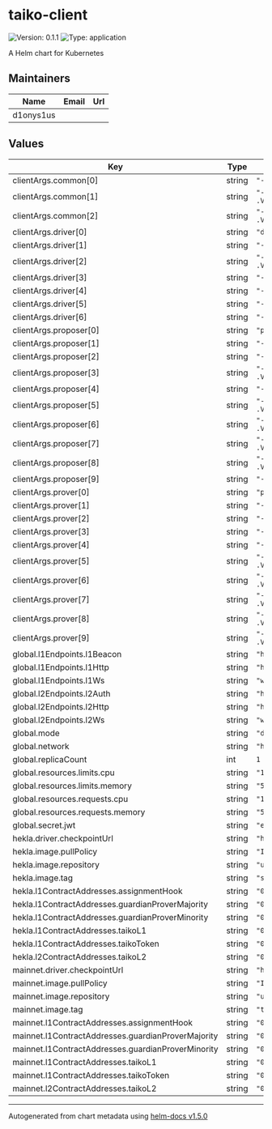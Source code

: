 # taiko-client

![Version: 0.1.1](https://img.shields.io/badge/Version-0.1.1-informational?style=flat-square) ![Type: application](https://img.shields.io/badge/Type-application-informational?style=flat-square)

A Helm chart for Kubernetes

## Maintainers

| Name | Email | Url |
| ---- | ------ | --- |
| d1onys1us |  |  |

## Values

| Key | Type | Default | Description |
|-----|------|---------|-------------|
| clientArgs.common[0] | string | `"--l1.ws={{ tpl .Values.global.l1Endpoints.l1Ws . }}"` |  |
| clientArgs.common[1] | string | `"--taikoL1={{ (index .Values .Values.global.network).l1ContractAddresses.taikoL1 }}"` |  |
| clientArgs.common[2] | string | `"--taikoL2={{ (index .Values .Values.global.network).l2ContractAddresses.taikoL2 }}"` |  |
| clientArgs.driver[0] | string | `"driver"` |  |
| clientArgs.driver[1] | string | `"--p2p.sync"` |  |
| clientArgs.driver[2] | string | `"--p2p.checkPointSyncUrl={{ (index .Values .Values.global.network).driver.checkpointUrl }}"` |  |
| clientArgs.driver[3] | string | `"--l1.beacon={{ tpl .Values.global.l1Endpoints.l1Beacon . }}"` |  |
| clientArgs.driver[4] | string | `"--l2.ws={{ tpl .Values.global.l2Endpoints.l2Ws . }}"` |  |
| clientArgs.driver[5] | string | `"--l2.auth={{ tpl .Values.global.l2Endpoints.l2Auth . }}"` |  |
| clientArgs.driver[6] | string | `"--jwtSecret=/jwtsecret/default"` |  |
| clientArgs.proposer[0] | string | `"proposer"` |  |
| clientArgs.proposer[1] | string | `"--l2.http={{ tpl .Values.global.l2Endpoints.l2Http . }}"` |  |
| clientArgs.proposer[2] | string | `"--l2.auth={{ tpl .Values.global.l2Endpoints.l2Auth . }}"` |  |
| clientArgs.proposer[3] | string | `"--taikoToken={{ (index .Values .Values.global.network).l1ContractAddresses.taikoToken }}"` |  |
| clientArgs.proposer[4] | string | `"--l1.proposerPrivKey=$(PROPOSER_PRIVATE_KEY)"` |  |
| clientArgs.proposer[5] | string | `"--l2.suggestedFeeRecipient={{ (index .Values .Values.global.network).proposer.suggestedFeeRecipient }}"` |  |
| clientArgs.proposer[6] | string | `"--proverEndpoints={{ (index .Values .Values.global.network).proposer.proverEndpoints }}"` |  |
| clientArgs.proposer[7] | string | `"--tierFee.optimistic={{ (index .Values .Values.global.network).proposer.blockProposalFeeGwei }}"` |  |
| clientArgs.proposer[8] | string | `"--tierFee.sgx={{ (index .Values .Values.global.network).proposer.blockProposalFeeGwei }}"` |  |
| clientArgs.proposer[9] | string | `"--jwtSecret=/jwtsecret/default"` |  |
| clientArgs.prover[0] | string | `"prover"` |  |
| clientArgs.prover[1] | string | `"--l1.http={{ tpl .Values.global.l1Endpoints.l1Http . }}"` |  |
| clientArgs.prover[2] | string | `"--l2.ws={{ tpl .Values.global.l2Endpoints.l2Ws . }}"` |  |
| clientArgs.prover[3] | string | `"--l2.http={{ tpl .Values.global.l2Endpoints.l2Http . }}"` |  |
| clientArgs.prover[4] | string | `"--l1.proverPrivKey=$(PROVER_PRIVATE_KEY)"` |  |
| clientArgs.prover[5] | string | `"--prover.capacity={{ (index .Values .Values.global.network).prover.capacity }}"` |  |
| clientArgs.prover[6] | string | `"--taikoToken={{ (index .Values .Values.global.network).l1ContractAddresses.taikoToken }}"` |  |
| clientArgs.prover[7] | string | `"--raiko.host={{ (index .Values .Values.global.network).prover.raikoHost }}"` |  |
| clientArgs.prover[8] | string | `"--tx.gasLimit={{ (index .Values .Values.global.network).prover.txGasLimit }}"` |  |
| clientArgs.prover[9] | string | `"--tx.minBaseFee={{ (index .Values .Values.global.network).prover.txMinBaseFee }}"` |  |
| global.l1Endpoints.l1Beacon | string | `"http://ethereum-node-beacon:5052"` |  |
| global.l1Endpoints.l1Http | string | `"http://ethereum-node-execution:8545"` |  |
| global.l1Endpoints.l1Ws | string | `"ws://ethereum-node-execution:8546"` |  |
| global.l2Endpoints.l2Auth | string | `"http://{{ .Release.Name }}-taiko-geth:8551"` |  |
| global.l2Endpoints.l2Http | string | `"http://{{ .Release.Name }}-taiko-geth:8545"` |  |
| global.l2Endpoints.l2Ws | string | `"ws://{{ .Release.Name }}-taiko-geth:8546"` |  |
| global.mode | string | `"driver"` |  |
| global.network | string | `"hekla"` |  |
| global.replicaCount | int | `1` |  |
| global.resources.limits.cpu | string | `"1000m"` |  |
| global.resources.limits.memory | string | `"500Mi"` |  |
| global.resources.requests.cpu | string | `"1000m"` |  |
| global.resources.requests.memory | string | `"500Mi"` |  |
| global.secret.jwt | string | `"ecb22bc24e7d4061f7ed690ccd5846d7d73f5d2b9733267e12f56790398d908a"` |  |
| hekla.driver.checkpointUrl | string | `"https://rpc.hekla.taiko.xyz"` |  |
| hekla.image.pullPolicy | string | `"IfNotPresent"` |  |
| hekla.image.repository | string | `"us-docker.pkg.dev/evmchain/hekla/taiko-client"` |  |
| hekla.image.tag | string | `"sha-f5b09d4"` |  |
| hekla.l1ContractAddresses.assignmentHook | string | `"0x9e640a6aadf4f664CF467B795c31332f44AcBe6c"` |  |
| hekla.l1ContractAddresses.guardianProverMajority | string | `"0x92F195a8702da2104aE8E3E10779176E7C35d6BC"` |  |
| hekla.l1ContractAddresses.guardianProverMinority | string | `"0x31d4d27da5c299d4b6CE19c869B8891C0002795d"` |  |
| hekla.l1ContractAddresses.taikoL1 | string | `"0x79C9109b764609df928d16fC4a91e9081F7e87DB"` |  |
| hekla.l1ContractAddresses.taikoToken | string | `"0x6490E12d480549D333499236fF2Ba6676C296011"` |  |
| hekla.l2ContractAddresses.taikoL2 | string | `"0x1670090000000000000000000000000000010001"` |  |
| mainnet.driver.checkpointUrl | string | `"https://rpc.mainnet.taiko.xyz"` |  |
| mainnet.image.pullPolicy | string | `"IfNotPresent"` |  |
| mainnet.image.repository | string | `"us-docker.pkg.dev/evmchain/images/taiko-client"` |  |
| mainnet.image.tag | string | `"taiko-client-v0.26.0"` |  |
| mainnet.l1ContractAddresses.assignmentHook | string | `"0x537a2f0D3a5879b41BCb5A2afE2EA5c4961796F6"` |  |
| mainnet.l1ContractAddresses.guardianProverMajority | string | `"0xE3D777143Ea25A6E031d1e921F396750885f43aC"` |  |
| mainnet.l1ContractAddresses.guardianProverMinority | string | `"0x579A8d63a2Db646284CBFE31FE5082c9989E985c"` |  |
| mainnet.l1ContractAddresses.taikoL1 | string | `"0x06a9Ab27c7e2255df1815E6CC0168d7755Feb19a"` |  |
| mainnet.l1ContractAddresses.taikoToken | string | `"0x10dea67478c5F8C5E2D90e5E9B26dBe60c54d800"` |  |
| mainnet.l2ContractAddresses.taikoL2 | string | `"0x1670000000000000000000000000000000010001"` |  |

----------------------------------------------
Autogenerated from chart metadata using [helm-docs v1.5.0](https://github.com/norwoodj/helm-docs/releases/v1.5.0)
